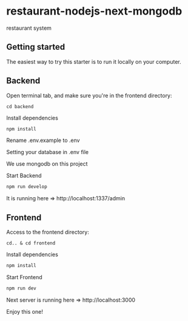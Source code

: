 # restaurant-nodejs-next-mongodb
restaurant system

## Getting started
The easiest way to try this starter is to run it locally on your computer.

## Backend
Open terminal tab, and make sure you're in the frontend directory:
```
cd backend
```
Install dependencies
```js
npm install
```
Rename .env.example to .env

Setting your database in .env file

We use mongodb on this project

Start Backend
```js
npm run develop
```
It is running here => http://localhost:1337/admin

## Frontend
Access to the frontend directory:
```
cd.. & cd frontend
```
Install dependencies
```js
npm install
```
Start Frontend
```js
npm run dev
```
Next server is running here => http://localhost:3000

Enjoy this one!
